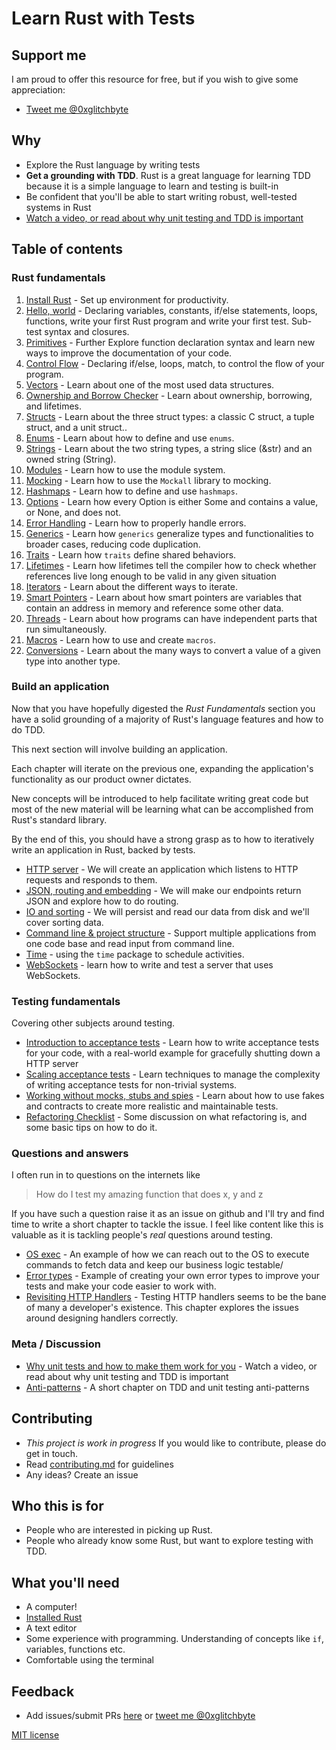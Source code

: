 # Learn Rust with Tests

## Support me

I am proud to offer this resource for free, but if you wish to give some appreciation:

- [Tweet me @0xglitchbyte](https://twitter.com/0xglitchbyte)

## Why

* Explore the Rust language by writing tests
* **Get a grounding with TDD**. Rust is a great language for learning TDD because it is a simple language to learn and testing is built-in
* Be confident that you'll be able to start writing robust, well-tested systems in Rust
* [Watch a video, or read about why unit testing and TDD is important](why.md)

## Table of contents

### Rust fundamentals

1. [Install Rust](src/install_rust.md) - Set up environment for productivity.
2. [Hello, world](src/hello_world.md) - Declaring variables, constants, if/else statements, loops, functions, write your first Rust program and write your first test. Sub-test syntax and closures.
3. [Primitives](src/primitives.md) - Further Explore function declaration syntax and learn new ways to improve the documentation of your code.
4. [Control Flow](src/control_flow.md) - Declaring if/else, loops, match, to control the flow of your program.
4. [Vectors](src/vectors.md) - Learn about one of the most used data structures.
5. [Ownership and Borrow Checker](src/ownership_borrow_checker.md) - Learn about ownership, borrowing, and lifetimes.
6. [Structs](src/structs.md) - Learn about the three struct types: a classic C struct, a tuple struct, and a unit struct..
7. [Enums](src/enums.md) - Learn about how to define and use `enums`.
8. [Strings](src/strings.md) - Learn about the two string types, a string slice (&str) and an owned string (String).
9. [Modules](src/modules.md) - Learn how to use the module system.
10. [Mocking](src/mocking.md) - Learn how to use the `Mockall` library to mocking.
11. [Hashmaps](src/hashmaps.md) - Learn how to define and use `hashmaps`.
12. [Options](src/options.md) - Learn how every Option is either Some and contains a value, or None, and does not.
13. [Error Handling](src/error_handling.md) - Learn how to properly handle errors.
14. [Generics](src/generics.md) - Learn how `generics` generalize types and functionalities to broader cases, reducing code duplication.
15. [Traits](src/traits.md) - Learn how `traits` define shared behaviors.
16. [Lifetimes](src/lifetimes.md) - Learn how lifetimes tell the compiler how to check whether references live long enough to be valid in any given situation
17. [Iterators](src/iterators.md) - Learn about the different ways to iterate.
18. [Smart Pointers](src/smart_pointers.md) - Learn about how smart pointers are variables that contain an address in memory and reference some other data.
19. [Threads](src/threads.md) - Learn about how programs can have independent parts that run simultaneously.
20. [Macros](src/macros.md) - Learn how to use and create `macros`.
21. [Conversions](src/conversions.md) - Learn about the many ways to convert a value of a given type into another type.

### Build an application

Now that you have hopefully digested the _Rust Fundamentals_ section you have a solid grounding of a majority of Rust's language features and how to do TDD.

This next section will involve building an application.

Each chapter will iterate on the previous one, expanding the application's functionality as our product owner dictates.

New concepts will be introduced to help facilitate writing great code but most of the new material will be learning what can be accomplished from Rust's standard library.

By the end of this, you should have a strong grasp as to how to iteratively write an application in Rust, backed by tests.

* [HTTP server](http-server.md) - We will create an application which listens to HTTP requests and responds to them.
* [JSON, routing and embedding](json.md) - We will make our endpoints return JSON and explore how to do routing.
* [IO and sorting](io.md) - We will persist and read our data from disk and we'll cover sorting data.
* [Command line & project structure](command-line.md) - Support multiple applications from one code base and read input from command line.
* [Time](time.md) - using the `time` package to schedule activities.
* [WebSockets](websockets.md) - learn how to write and test a server that uses WebSockets.

### Testing fundamentals

Covering other subjects around testing.

* [Introduction to acceptance tests](intro-to-acceptance-tests.md) - Learn how to write acceptance tests for your code, with a real-world example for gracefully shutting down a HTTP server
* [Scaling acceptance tests](scaling-acceptance-tests.md) - Learn techniques to manage the complexity of writing acceptance tests for non-trivial systems.
* [Working without mocks, stubs and spies](working-without-mocks.md) - Learn about how to use fakes and contracts to create more realistic and maintainable tests.
* [Refactoring Checklist](refactoring-checklist.md) - Some discussion on what refactoring is, and some basic tips on how to do it.

### Questions and answers

I often run in to questions on the internets like

> How do I test my amazing function that does x, y and z

If you have such a question raise it as an issue on github and I'll try and find time to write a short chapter to tackle the issue. I feel like content like this is valuable as it is tackling people's _real_ questions around testing.

* [OS exec](os-exec.md) - An example of how we can reach out to the OS to execute commands to fetch data and keep our business logic testable/
* [Error types](error-types.md) - Example of creating your own error types to improve your tests and make your code easier to work with.
* [Revisiting HTTP Handlers](http-handlers-revisited.md) - Testing HTTP handlers seems to be the bane of many a developer's existence. This chapter explores the issues around designing handlers correctly.

### Meta / Discussion

* [Why unit tests and how to make them work for you](why.md) - Watch a video, or read about why unit testing and TDD is important
* [Anti-patterns](anti-patterns.md) - A short chapter on TDD and unit testing anti-patterns

## Contributing

* _This project is work in progress_ If you would like to contribute, please do get in touch.
* Read [contributing.md](https://github.com/quii/learn-Rust-with-tests/tree/842f4f24d1f1c20ba3bb23cbc376c7ca6f7ca79a/contributing.md) for guidelines
* Any ideas? Create an issue

## Who this is for

* People who are interested in picking up Rust.
* People who already know some Rust, but want to explore testing with TDD.

## What you'll need

* A computer!
* [Installed Rust](https://rust-lang.org/)
* A text editor
* Some experience with programming. Understanding of concepts like `if`, variables, functions etc.
* Comfortable using the terminal

## Feedback

* Add issues/submit PRs [here](https://github.com/0xGlitchbyte/learn_Rust_with_tests) or [tweet me @0xglitchbyte](https://twitter.com/0xglitchbyte)

[MIT license](LICENSE.md)

